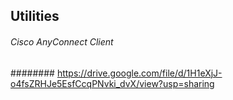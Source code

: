 ## Utilities

###### Cisco AnyConnect Client
######## https://drive.google.com/file/d/1H1eXjJ-o4fsZRHJe5EsfCcqPNvki_dvX/view?usp=sharing
